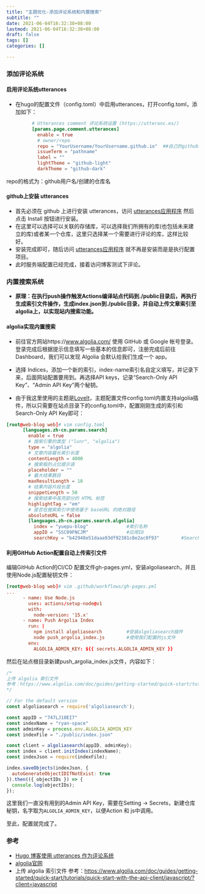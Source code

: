 ```yaml
---
title: "主题优化-添加评论系统和内置搜索"
subtitle: ""
date: 2021-06-04T16:32:38+08:00
lastmod: 2021-06-04T16:32:38+08:00
draft: false
tags: []
categories: []

---
```

###  添加评论系统

####  启用评论系统utterances

- 在hugo的配置文件（config.toml）中启用utterances，打开config.toml，添加如下：

  ```toml
        # Utterances comment 评论系统设置 (https://utteranc.es/)
        [params.page.comment.utterances]
          enable = true
          # owner/repo
          repo = "YourUsername/YourUsername.github.io"	##自己的github仓库地址
          issueTerm = "pathname"
          label = ""
          lightTheme = "github-light"
          darkTheme = "github-dark"
  ```

repo的格式为：github用户名/创建的仓库名

#### github上安装 utterances

- 首先必须在 github 上进行安装 utterances，访问 [utterances应用程序](https://github.com/apps/utterances) 然后点击 Install 按钮进行安装。
- 在这里可以选择可以关联的存储库，可以选择我们所拥有的库(也包括未来建立的库)或者某一个仓库，这里只选择某一个需要进行评论的库，这样比较好。
- 安装完成即可，随后访问 [utterances应用程序](https://github.com/apps/utterances) 就不再是安装而是是执行配置项目。
- 此时服务端配置已经完成，接着访问博客测试下评论。

###  内置搜索系统
- **原理：在执行push操作触发Actions编译站点代码到./public目录后，再执行生成索引文件操作，生成index.json到./public目录，并自动上传文章索引至algolia上，以实现站内搜索功能。**

####  algolia实现内置搜索
- 前往官方网站https://www.algolia.com/ 使用 GitHub 或 Google 帐号登录。登录完成后根据提示信息填写一些基本的信息即可，注册完成后前往 Dashboard，我们可以发现 Algolia 会默认给我们生成一个 app。

- 选择 Indices，添加一个新的索引，index-name索引名自定义填写，并记录下来，后面网站配置要用到。再选择API keys，记录“Search-Only API Key”、“Admin API Key”两个秘钥。
- 由于我这里使用的主题是[LoveIt](https://github.com/dillonzq/LoveIt)，主题配置文件config.toml内置支持algolia插件，所以只需要在站点目录下的config.toml中，配置刚刚生成的索引和Search-Only API Key即可：

```toml
[root@web-blog web]# vim config.toml
      [languages.zh-cn.params.search]
        enable = true
        # 搜索引擎的类型 ("lunr", "algolia")
        type = "algolia"
        # 文章内容最长索引长度
        contentLength = 4000
        # 搜索框的占位提示语
        placeholder = ""
        # 最大结果数目
        maxResultLength = 10
        # 结果内容片段长度
        snippetLength = 50
        # 搜索结果中高亮部分的 HTML 标签
        highlightTag = "em"
        # 是否在搜索索引中使用基于 baseURL 的绝对路径
        absoluteURL = false
        [languages.zh-cn.params.search.algolia]
          index = "yuepu-blog"				#索引名称
          appID = "SSC09FNCJM"				#应用ID
          searchKey = "b42948e51daaa93df92381c8e2ac0f93"		#Search-Only API Key
```

####  利用GitHub Action配置自动上传索引文件

编辑GitHub Action的CI/CD 配置文件gh-pages.yml，安装algoliasearch，并且使用Node.js配置秘钥文件：

```toml
[root@web-blog web]# vim .github/workflows/gh-pages.yml
...
      - name: Use Node.js
        uses: actions/setup-node@v1
        with:
          node-version: '15.x'
      - name: Push Argolia Index
        run: |
          npm install algoliasearch			#安装algoliasearch插件
          node push_argolia_index.js		#使用我们配置的js文件
        env:
          ALGOLIA_ADMIN_KEY: ${{ secrets.ALGOLIA_ADMIN_KEY }}
```

然后在站点根目录新建push_argolia_index.js文件，内容如下：

```js
/*
上传 algolia 索引文件
参考：https://www.algolia.com/doc/guides/getting-started/quick-start/tutorials/quick-start-with-the-api-client/javascript/?client=javascript
*/

// For the default version
const algoliasearch = require('algoliasearch');

const appID = "747LJ10EI7"
const indexName = "ryan-space"
const adminKey = process.env.ALGOLIA_ADMIN_KEY
const indexFile = "./public/index.json"

const client = algoliasearch(appID, adminKey);
const index = client.initIndex(indexName);
const indexJson = require(indexFile);

index.saveObjects(indexJson, {
  autoGenerateObjectIDIfNotExist: true
}).then(({ objectIDs }) => {
  console.log(objectIDs);
});
```

这里我们一直没有用到的Admin API Key，需要在Setting -> Secrets，新建仓库秘钥，名字取为`ALGOLIA_ADMIN_KEY`，以便Action 和 js中调用。

至此，配置就完成了。

### 参考
- [Hugo 博客使用 utterances 作为评论系统](https://www.midfang.com/hugo-utterances-comment-system/)
- [algolia官网](https://www.algolia.com/)
- 上传 algolia 索引文件
参考：https://www.algolia.com/doc/guides/getting-started/quick-start/tutorials/quick-start-with-the-api-client/javascript/?client=javascript
